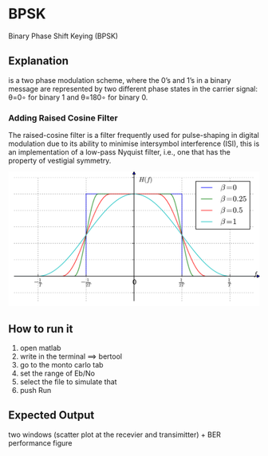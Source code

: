 # BPSK
Binary Phase Shift Keying (BPSK)

## Explanation
is a two phase modulation scheme, where the 0’s and 1’s in a binary message are represented by two different phase states in the carrier signal: θ=0∘ for binary 1 and θ=180∘ for binary 0.

### Adding Raised Cosine Filter
The raised-cosine filter is a filter frequently used for pulse-shaping in digital modulation due to its ability to minimise intersymbol interference (ISI), this is an implementation of a low-pass Nyquist filter, i.e., one that has the property of vestigial symmetry. 

![alt text](https://github.com/khaledsabry97/Digital-Communication-Modulation/blob/master/Raised-cosine_filter.png)

## How to run it
1. open matlab
2. write in the terminal ==> bertool
3. go to the monto carlo tab
4. set the range of Eb/No
5. select the file to simulate that
6. push Run

## Expected Output 
two windows (scatter plot at the recevier and transimitter) + BER performance figure



